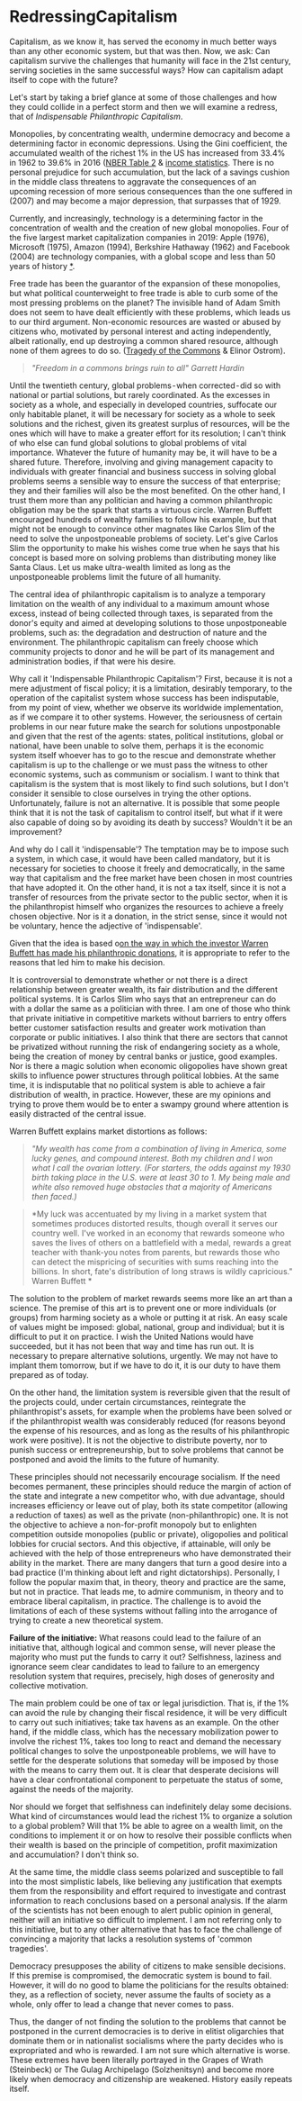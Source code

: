 # RedressingCapitalism

Capitalism, as we know it, has served the economy in much better ways than any other economic system, but that was then. Now, we ask: Can capitalism survive the challenges that humanity will face in the 21st century, serving societies in the same successful ways? How can capitalism adapt itself to cope with the future?

Let's start by taking a brief glance at some of those challenges and how they could collide in a perfect storm and then we will examine a redress, that of *Indispensable Philanthropic Capitalism*.

Monopolies, by concentrating wealth, undermine democracy and become a determining factor in economic depressions. Using the Gini coefficient, the accumulated wealth of the richest 1% in the US has increased from 33.4% in 1962 to 39.6% in 2016 ([NBER Table 2](https://www.nber.org/papers/w24085.pdf) & [income statistics](https://en.wikipedia.org/wiki/Income_inequality_in_the_United_States). There is no personal prejudice for such accumulation, but the lack of a savings cushion in the middle class threatens to aggravate the consequences of an upcoming recession of more serious consequences than the one suffered in (2007) and may become a major depression, that surpasses that of 1929.

Currently, and increasingly, technology is a determining factor in the concentration of wealth and the creation of new global monopolies. Four of the five largest market capitalization companies in 2019: Apple (1976), Microsoft (1975), Amazon (1994), Berkshire Hathaway (1962) and Facebook (2004) are technology companies, with a global scope and less than 50 years of history [*](https://www.statista.com/statistics/263264/top-companies-in-the-world-by-market-value/).

Free trade has been the guarantor of the expansion of these monopolies, but what political counterweight to free trade is able to curb some of the most pressing problems on the planet? The invisible hand of Adam Smith does not seem to have dealt efficiently with these problems, which leads us to our third argument. Non-economic resources are wasted or abused by citizens who, motivated by personal interest and acting independently, albeit rationally, end up destroying a common shared resource, although none of them agrees to do so. ([Tragedy of the Commons](https://en.wikipedia.org/wiki/Tragedy_of_the_commons) & Elinor Ostrom).

> *"Freedom in a commons brings ruin to all" Garrett Hardin*

Until the twentieth century, global problems - when corrected - did so with national or partial solutions, but rarely coordinated. As the excesses in society as a whole, and especially in developed countries, suffocate our only habitable planet, it will be necessary for society as a whole to seek solutions and the richest, given its greatest surplus of resources, will be the ones which will have to make a greater effort for its resolution; I can't think of who else can fund global solutions to global problems of vital importance. Whatever the future of humanity may be, it will have to be a shared future. Therefore, involving and giving management capacity to individuals with greater financial and business success in solving global problems seems a sensible way to ensure the success of that enterprise; they and their families will also be the most benefited. On the other hand, I trust them more than any politician and having a common philanthropic obligation may be the spark that starts a virtuous circle. Warren Buffett encouraged hundreds of wealthy families to follow his example, but that might not be enough to convince other magnates like Carlos Slim of the need to solve the unpostponeable problems of society. Let's give Carlos Slim the opportunity to make his wishes come true when he says that his concept is based more on solving problems than distributing money like Santa Claus. Let us make ultra-wealth limited as long as the unpostponeable problems limit the future of all humanity.

The central idea of philanthropic capitalism is to analyze a temporary limitation on the wealth of any individual to a maximum amount whose excess, instead of being collected through taxes, is separated from the donor's equity and aimed at developing solutions to those unpostponeable problems, such as: the degradation and destruction of nature and the environment. The philanthropic capitalism can freely choose which community projects to donor and he will be part of its management and administration bodies, if that were his desire.

Why call it 'Indispensable Philanthropic Capitalism'? First, because it is not a mere adjustment of fiscal policy; it is a limitation, desirably temporary, to the operation of the capitalist system whose success has been indisputable, from my point of view, whether we observe its worldwide implementation, as if we compare it to other systems. However, the seriousness of certain problems in our near future make the search for solutions unpostponable and given that the rest of the agents: states, political institutions, global or national, have been unable to solve them, perhaps it is the economic system itself whoever has to go to the rescue and demonstrate whether capitalism is up to the challenge or we must pass the witness to other economic systems, such as communism or socialism. I want to think that capitalism is the system that is most likely to find such solutions, but I don't consider it sensible to close ourselves in trying the other options. Unfortunately, failure is not an alternative. It is possible that some people think that it is not the task of capitalism to control itself, but what if it were also capable of doing so by avoiding its death by success? Wouldn't it be an improvement?

And why do I call it 'indispensable'? The temptation may be to impose such a system, in which case, it would have been called mandatory, but it is necessary for societies to choose it freely and democratically, in the same way that capitalism and the free market have been chosen in most countries that have adopted it. On the other hand, it is not a tax itself, since it is not a transfer of resources from the private sector to the public sector, when it is the philanthropist himself who organizes the resources to achieve a freely chosen objective. Nor is it a donation, in the strict sense, since it would not be voluntary, hence the adjective of 'indispensable'.

Given that the idea is based o[on the way in which the investor Warren Buffett has made his philanthropic donations](https://givingpledge.org/Pledger.aspx?id=177), it is appropriate to refer to the reasons that led him to make his decision.

It is controversial to demonstrate whether or not there is a direct relationship between greater wealth, its fair distribution and the different political systems. It is Carlos Slim who says that an entrepreneur can do with a dollar the same as a politician with three. I am one of those who think that private initiative in competitive markets without barriers to entry offers better customer satisfaction results and greater work motivation than corporate or public initiatives. I also think that there are sectors that cannot be privatized without running the risk of endangering society as a whole, being the creation of money by central banks or justice, good examples. Nor is there a magic solution when economic oligopolies have shown great skills to influence power structures through political lobbies. At the same time, it is indisputable that no political system is able to achieve a fair distribution of wealth, in practice. However, these are my opinions and trying to prove them would be to enter a swampy ground where attention is easily distracted of the central issue.

Warren Buffett explains market distortions as follows:

> *"My wealth has come from a combination of living in America, some lucky genes, and compound interest. Both my children and I won what I call the ovarian lottery. (For starters, the odds against my 1930 birth taking place in the U.S. were at least 30 to 1. My being male and white also removed huge obstacles that a majority of Americans then faced.)*

> *My luck was accentuated by my living in a market system that sometimes produces distorted results, though overall it serves our country well. I've worked in an economy that rewards someone who saves the lives of others on a battlefield with a medal, rewards a great teacher with thank-you notes from parents, but rewards those who can detect the mispricing of securities with sums reaching into the billions. In short, fate's distribution of long straws is wildly capricious." Warren Buffett *

The solution to the problem of market rewards seems more like an art than a science. The premise of this art is to prevent one or more individuals (or groups) from harming society as a whole or putting it at risk. An easy scale of values ​​might be imposed: global, national, group and individual; but it is difficult to put it on practice. I wish the United Nations would have succeeded, but it has not been that way and time has run out. It is necessary to prepare alternative solutions, urgently. We may not have to implant them tomorrow, but if we have to do it, it is our duty to have them prepared as of today.

On the other hand, the limitation system is reversible given that the result of the projects could, under certain circumstances, reintegrate the philanthropist's assets, for example when the problems have been solved or if the philanthropist wealth was considerably reduced (for reasons beyond the expense of his resources, and as long as the results of his philanthropic work were positive). It is not the objective to distribute poverty, nor to punish success or entrepreneurship, but to solve problems that cannot be postponed and avoid the limits to the future of humanity.

These principles should not necessarily encourage socialism. If the need becomes permanent, these principles should reduce the margin of action of the state and integrate a new competitor who, with due advantage, should increases efficiency or leave out of play, both its state competitor (allowing a reduction of taxes) as well as the private (non-philanthropic) one. It is not the objective to achieve a non-for-profit monopoly but to enlighten competition outside monopolies (public or private), oligopolies and political lobbies for crucial sectors. And this objective, if attainable, will only be achieved with the help of those entrepreneurs who have demonstrated their ability in the market. There are many dangers that turn a good desire into a bad practice (I'm thinking about left and right dictatorships). Personally, I follow the popular maxim that, in theory, theory and practice are the same, but not in practice. That leads me, to admire communism, in theory and to embrace liberal capitalism, in practice. The challenge is to avoid the limitations of each of these systems without falling into the arrogance of trying to create a new theoretical system.

**Failure of the initiative:** What reasons could lead to the failure of an initiative that, although logical and common sense, will never please the majority who must put the funds to carry it out? Selfishness, laziness and ignorance seem clear candidates to lead to failure to an emergency resolution system that requires, precisely, high doses of generosity and collective motivation.

The main problem could be one of tax or legal jurisdiction. That is, if the 1% can avoid the rule by changing their fiscal residence, it will be very difficult to carry out such initiatives; take tax havens as an example. On the other hand, if the middle class, which has the necessary mobilization power to involve the richest 1%, takes too long to react and demand the necessary political changes to solve the unpostponeable problems, we will have to settle for the desperate solutions that someday will be imposed by those with the means to carry them out. It is clear that desperate decisions will have a clear confrontational component to perpetuate the status of some, against the needs of the majority.

Nor should we forget that selfishness can indefinitely delay some decisions. What kind of circumstances would lead the richest 1% to organize a solution to a global problem? Will that 1% be able to agree on a wealth limit, on the conditions to implement it or on how to resolve their possible conflicts when their wealth is based on the principle of competition, profit maximization and accumulation? I don't think so.

At the same time, the middle class seems polarized and susceptible to fall into the most simplistic labels, like believing any justification that exempts them from the responsibility and effort required to investigate and contrast information to reach conclusions based on a personal analysis. If the alarm of the scientists has not been enough to alert public opinion in general, neither will an initiative so difficult to implement. I am not referring only to this initiative, but to any other alternative that has to face the challenge of convincing a majority that lacks a resolution systems of 'common tragedies'.

Democracy presupposes the ability of citizens to make sensible decisions. If this premise is compromised, the democratic system is bound to fail. However, it will do no good to blame the politicians for the results obtained: they, as a reflection of society, never assume the faults of society as a whole, only offer to lead a change that never comes to pass.

Thus, the danger of not finding the solution to the problems that cannot be postponed in the current democracies is to derive in elitist oligarchies that dominate them or in nationalist socialisms where the party decides who is expropriated and who is rewarded. I am not sure which alternative is worse. These extremes have been literally portrayed in the Grapes of Wrath (Steinbeck) or The Gulag Archipelago (Solzhenitsyn) and become more likely when democracy and citizenship are weakened. History easily repeats itself.
